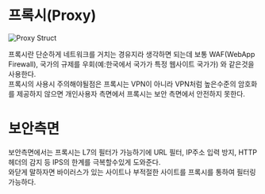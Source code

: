 # 프록시(Proxy)
![Proxy Struct](https://upload.wikimedia.org/wikipedia/commons/thumb/2/27/Open_proxy_h2g2bob.svg/1200px-Open_proxy_h2g2bob.svg.png)

프록시란 단순하게 네트워크를 거치는 경유지라 생각하면 되는데 보통 WAF(WebApp Firewall), 국가의 규제를 우회(예:한국에서 국가가 특정 웹사이트 국가가) 와 같은것을 사용한다.  
프록시의 사용시 주의해야될점은 프록시는 VPN이 아니라 VPN처럼 높은수준의 암호화를 제공하지 않으면 개인사용자 측면에서 프록시는 보안 측면에서 안전하지 못한다. 

# 보안측면
보안측면에서는 프록시는 L7의 필터가 가능하기에 URL 필터, IP주소 입력 방지, HTTP 헤더의 감지 등 IPS의 한계를 극복할수있게 도와준다.  
와닫게 말하자면 바이러스가 있는 사이트나 부적절한 사이트를 프록시를 통하여 필터링 가능하다.